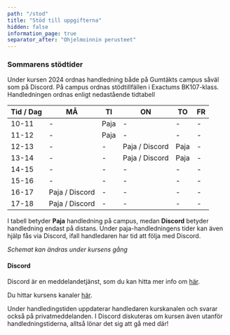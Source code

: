 ```yaml
---
path: "/stod"
title: "Stöd till uppgifterna"
hidden: false
information_page: true
separator_after: "Ohjelmoinnin perusteet"
---
```


### Sommarens stödtider

Under kursen 2024 ordnas handledning både på Gumtäkts campus såväl som på Discord. På campus ordnas stödtillfällen i Exactums BK107-klass. Handledningen ordnas enligt nedastående tidtabell

| Tid / Dag | MÅ | TI | ON | TO | FR |
|-----|----|----|----|----|----|
| 10-11 | - | Paja | - | - | - |
| 11-12 | - | Paja | - | - | - |
| 12-13 | - | - | Paja / Discord | Paja | - |
| 13-14 | - | - | Paja / Discord | Paja | - |
| 14-15 | - | - | - | - | - |
| 15-16 | - | - | - | - | - |
| 16-17 | Paja / Discord | - | - | - | - |
| 17-18 | Paja / Discord | - | - | - | - |

I tabell betyder **Paja** handledning på campus, medan **Discord** betyder handledning endast på distans. Under paja-handledningens tider kan även hjälp fås via Discord, ifall handledaren har tid att följa med Discord.

*Schemat kan ändras under kursens gång*

#### Discord

Discord är en meddelandetjänst, som du kan hitta mer info om [här](https://discord.com/).

Du hittar kursens kanaler [här](https://study.cs.helsinki.fi/discord/join/ohjelmoinnin_mooc).

Under handledingstiden uppdaterar handledaren kurskanalen och svarar också på privatmeddelanden. I Discord diskuteras om kursen även utanför handledningstiderna, alltså lönar det sig att gå med där!
